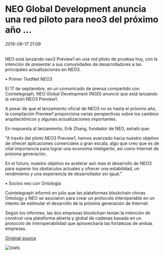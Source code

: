 # NEO Global Development anuncia una red piloto para neo3 del próximo año ...

###### 2019-09-17 21:09

NEO está lanzando neo3 Preview1 en una red piloto de pruebas hoy, con la intención de presentar a sus comunidades de desarrolladores a las principales actualizaciones en NEO3.

• Primer TestNet NEO3

El 17 de septiembre, en un comunicado de prensa compartido con Cointelegraph, NEO Global Development (NGD) anunció que está lanzando la versión NEO3 Preview1.

A pesar de que el lanzamiento oficial de NEO3 no es hasta el próximo año, la compilación Preview1 proporciona varias perspectivas sobre los cambios arquitectónicos y algunas actualizaciones importantes.

En respuesta al lanzamiento, Erik Zhang, fundador de NEO, señaló que:

"A través del piloto NEO3 Preview1, hemos avanzado hacia nuestro objetivo de ofrecer aplicaciones comerciales a gran escala, algo que creo que es de vital importancia para lograr una economía inteligente, así como Internet de próxima generación.

En el futuro, nuestro objetivo es acelerar aún más el desarrollo de NEO3 para superar los obstáculos actuales y ofrecer una estabilidad, un rendimiento y una experiencia de desarrollador sin igual."

• Socios neo con Ontología

Cointelegraph informó en julio que las plataformas blockchain chinas Ontology y NEO se asociaron para crear un protocolo interoperable en un intento de estimular el desarrollo de la próxima generación de Internet.

Según los informes, las dos empresas blockchain tenían la intención de construir una plataforma abierta y global de cadenas basada en un protocolo de interoperabilidad que aprovecharía las fortalezas de ambas empresas.

[Original source](https://cointelegraph.com/news/neo-global-development-announces-pilot-network-for-next-years-neo3)

![stats](https://c.statcounter.com/11760860/0/a89fa40b/1/ "stats")
